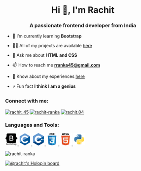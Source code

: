 <h1 align="center">Hi 👋, I'm Rachit</h1>
<h3 align="center">A passionate frontend developer from India</h3>


- 🌱 I’m currently learning **Bootstrap**

- 👨‍💻 All of my projects are available [here](https://fueler.io/rachit.04/work)

- 💬 Ask me about **HTML and CSS**

- 📫 How to reach me **rranka45@gmail.com**

- 📄 Know about my experiences [here](https://fueler.io/rachit.04)

- ⚡ Fun fact **I think I am a genius**

<h3 align="left">Connect with me:</h3>
<p align="left">
<a href="https://twitter.com/rachitstwt_" target="blank"><img align="center" src="https://raw.githubusercontent.com/rahuldkjain/github-profile-readme-generator/master/src/images/icons/Social/twitter.svg" alt="rachit_45" height="30" width="40" /></a>
<a href="https://linkedin.com/in/rachit-ranka" target="blank"><img align="center" src="https://raw.githubusercontent.com/rahuldkjain/github-profile-readme-generator/master/src/images/icons/Social/linked-in-alt.svg" alt="rachit-ranka" height="30" width="40" /></a>
<a href="https://instagram.com/rachit.04" target="blank"><img align="center" src="https://raw.githubusercontent.com/rahuldkjain/github-profile-readme-generator/master/src/images/icons/Social/instagram.svg" alt="rachit.04" height="30" width="40" /></a>
</p>

<h3 align="left">Languages and Tools:</h3>
<p align="left"> <a href="https://getbootstrap.com" target="_blank" rel="noreferrer"> <img src="https://raw.githubusercontent.com/devicons/devicon/master/icons/bootstrap/bootstrap-plain-wordmark.svg" alt="bootstrap" width="40" height="40"/> </a> <a href="https://www.cprogramming.com/" target="_blank" rel="noreferrer"> <img src="https://raw.githubusercontent.com/devicons/devicon/master/icons/c/c-original.svg" alt="c" width="40" height="40"/> </a> <a href="https://www.w3schools.com/cpp/" target="_blank" rel="noreferrer"> <img src="https://raw.githubusercontent.com/devicons/devicon/master/icons/cplusplus/cplusplus-original.svg" alt="cplusplus" width="40" height="40"/> </a> <a href="https://www.w3schools.com/css/" target="_blank" rel="noreferrer"> <img src="https://raw.githubusercontent.com/devicons/devicon/master/icons/css3/css3-original-wordmark.svg" alt="css3" width="40" height="40"/> </a> <a href="https://www.w3.org/html/" target="_blank" rel="noreferrer"> <img src="https://raw.githubusercontent.com/devicons/devicon/master/icons/html5/html5-original-wordmark.svg" alt="html5" width="40" height="40"/> </a> <a href="https://www.python.org" target="_blank" rel="noreferrer"> <img src="https://raw.githubusercontent.com/devicons/devicon/master/icons/python/python-original.svg" alt="python" width="40" height="40"/> </a> </p>

<p><img align="center" src="https://github-readme-stats.vercel.app/api/top-langs?username=rachit-ranka&show_icons=true&locale=en&layout=compact" alt="rachit-ranka" /></p>


[![@rachit's Holopin board](https://holopin.me/rachit)](https://holopin.io/@rachit)
